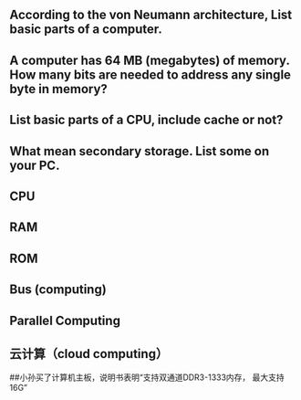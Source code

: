 ## According to the von Neumann architecture, List basic parts of a computer.

## A computer has 64 MB (megabytes) of memory. How many bits are needed to address any single byte in memory? 

## List basic parts of a CPU, include cache or not?

## What mean secondary storage. List some on your PC. 

## CPU

## RAM

## ROM 

## Bus (computing)

## Parallel Computing

## 云计算（cloud computing）

##小孙买了计算机主板，说明书表明“支持双通道DDR3-1333内存， 最大支持16G”
